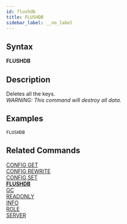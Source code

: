 ```yaml
---
id: flushdb
title: FLUSHDB
sidebar_label: __no_label
---
```


## Syntax

**FLUSHDB**

## Description

Deletes all the keys.  
*WARNING: This command will destroy all data.*


## Examples

```tile38-cli
FLUSHDB
```

## Related Commands

[CONFIG GET](../commands/config-get.md)<br>
[CONFIG REWRITE](../commands/config-rewrite.md)<br>
[CONFIG SET](../commands/config-set.md)<br>
**[FLUSHDB](../commands/flushdb.md)**<br>
[GC](../commands/gc.md)<br>
[READONLY](../commands/readonly.md)<br>
[INFO](../commands/info.md)<br>
[ROLE](../commands/role.md)<br>
[SERVER](../commands/server.md)<br>
